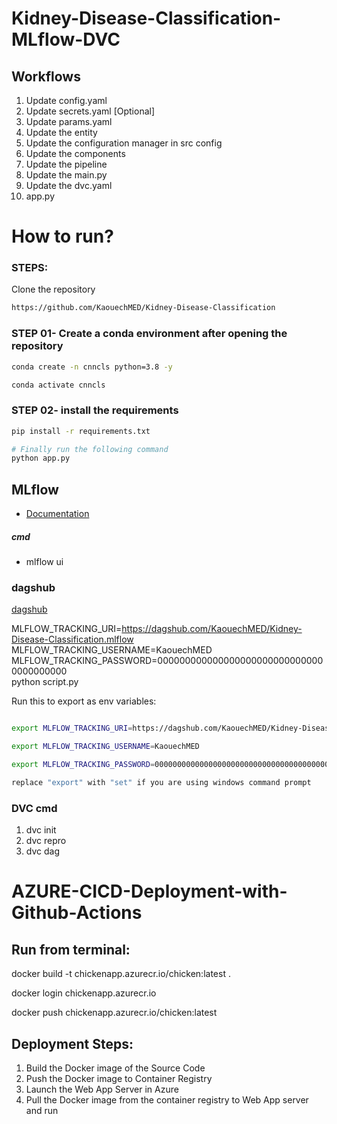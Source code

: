 # Kidney-Disease-Classification-MLflow-DVC


## Workflows

1. Update config.yaml
2. Update secrets.yaml [Optional]
3. Update params.yaml
4. Update the entity
5. Update the configuration manager in src config
6. Update the components
7. Update the pipeline 
8. Update the main.py
9. Update the dvc.yaml
10. app.py

# How to run?
### STEPS:

Clone the repository

```bash
https://github.com/KaouechMED/Kidney-Disease-Classification
```
### STEP 01- Create a conda environment after opening the repository

```bash
conda create -n cnncls python=3.8 -y
```

```bash
conda activate cnncls
```


### STEP 02- install the requirements
```bash
pip install -r requirements.txt
```

```bash
# Finally run the following command
python app.py
```








## MLflow

- [Documentation](https://mlflow.org/docs/latest/index.html)



##### cmd
- mlflow ui

### dagshub
[dagshub](https://dagshub.com/)

MLFLOW_TRACKING_URI=https://dagshub.com/KaouechMED/Kidney-Disease-Classification.mlflow \
MLFLOW_TRACKING_USERNAME=KaouechMED \
MLFLOW_TRACKING_PASSWORD=0000000000000000000000000000000000000000 \
python script.py

Run this to export as env variables:

```bash

export MLFLOW_TRACKING_URI=https://dagshub.com/KaouechMED/Kidney-Disease-Classification.mlflow

export MLFLOW_TRACKING_USERNAME=KaouechMED 

export MLFLOW_TRACKING_PASSWORD=0000000000000000000000000000000000000000

replace "export" with "set" if you are using windows command prompt

```
### DVC cmd

1. dvc init
2. dvc repro
3. dvc dag


# AZURE-CICD-Deployment-with-Github-Actions



## Run from terminal:

docker build -t chickenapp.azurecr.io/chicken:latest .

docker login chickenapp.azurecr.io

docker push chickenapp.azurecr.io/chicken:latest


## Deployment Steps:

1. Build the Docker image of the Source Code
2. Push the Docker image to Container Registry
3. Launch the Web App Server in Azure 
4. Pull the Docker image from the container registry to Web App server and run 